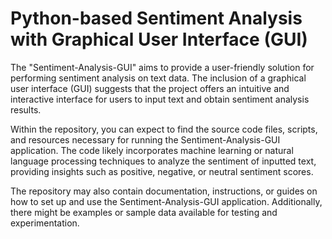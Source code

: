# Python-based Sentiment Analysis with Graphical User Interface (GUI)
The "Sentiment-Analysis-GUI" aims to provide a user-friendly solution for performing sentiment analysis on text data. The inclusion of a graphical user interface (GUI) suggests that the project offers an intuitive and interactive interface for users to input text and obtain sentiment analysis results.

Within the repository, you can expect to find the source code files, scripts, and resources necessary for running the Sentiment-Analysis-GUI application. The code likely incorporates machine learning or natural language processing techniques to analyze the sentiment of inputted text, providing insights such as positive, negative, or neutral sentiment scores.

The repository may also contain documentation, instructions, or guides on how to set up and use the Sentiment-Analysis-GUI application. Additionally, there might be examples or sample data available for testing and experimentation.
